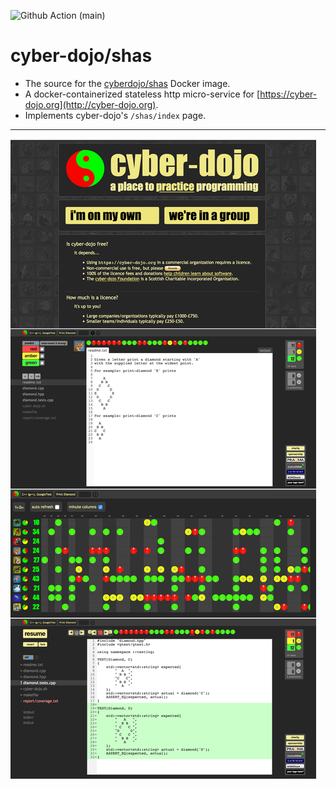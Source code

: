![Github Action (main)](https://github.com/cyber-dojo/shas/actions/workflows/main.yml/badge.svg)

# cyber-dojo/shas

- The source for the [cyberdojo/shas](https://hub.docker.com/r/cyberdojo/shas/tags) Docker image.
- A docker-containerized stateless http micro-service for [https://cyber-dojo.org](http://cyber-dojo.org).
- Implements cyber-dojo's `/shas/index` page.

- - - -
![cyber-dojo.org home page](https://github.com/cyber-dojo/cyber-dojo/blob/master/shared/home_page_snapshot.png)
